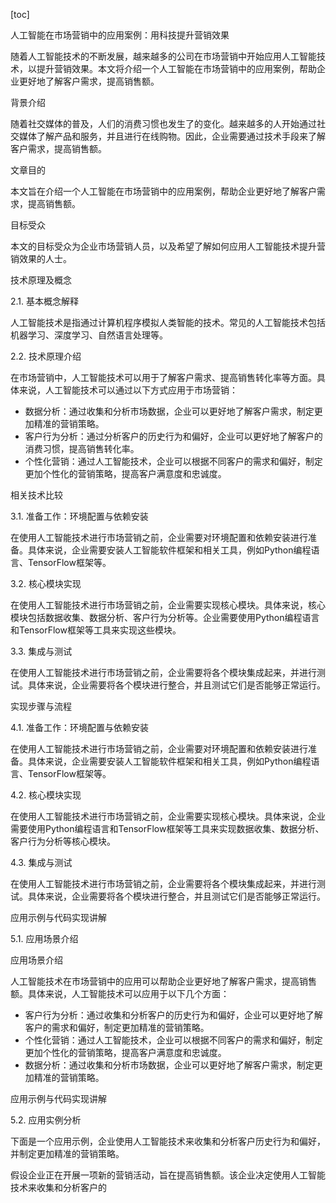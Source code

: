 
[toc]                    
                
                
人工智能在市场营销中的应用案例：用科技提升营销效果

随着人工智能技术的不断发展，越来越多的公司在市场营销中开始应用人工智能技术，以提升营销效果。本文将介绍一个人工智能在市场营销中的应用案例，帮助企业更好地了解客户需求，提高销售额。

背景介绍

随着社交媒体的普及，人们的消费习惯也发生了的变化。越来越多的人开始通过社交媒体了解产品和服务，并且进行在线购物。因此，企业需要通过技术手段来了解客户需求，提高销售额。

文章目的

本文旨在介绍一个人工智能在市场营销中的应用案例，帮助企业更好地了解客户需求，提高销售额。

目标受众

本文的目标受众为企业市场营销人员，以及希望了解如何应用人工智能技术提升营销效果的人士。

技术原理及概念

2.1. 基本概念解释

人工智能技术是指通过计算机程序模拟人类智能的技术。常见的人工智能技术包括机器学习、深度学习、自然语言处理等。

2.2. 技术原理介绍

在市场营销中，人工智能技术可以用于了解客户需求、提高销售转化率等方面。具体来说，人工智能技术可以通过以下方式应用于市场营销：

- 数据分析：通过收集和分析市场数据，企业可以更好地了解客户需求，制定更加精准的营销策略。
- 客户行为分析：通过分析客户的历史行为和偏好，企业可以更好地了解客户的消费习惯，提高销售转化率。
- 个性化营销：通过人工智能技术，企业可以根据不同客户的需求和偏好，制定更加个性化的营销策略，提高客户满意度和忠诚度。

相关技术比较

3.1. 准备工作：环境配置与依赖安装

在使用人工智能技术进行市场营销之前，企业需要对环境配置和依赖安装进行准备。具体来说，企业需要安装人工智能软件框架和相关工具，例如Python编程语言、TensorFlow框架等。

3.2. 核心模块实现

在使用人工智能技术进行市场营销之前，企业需要实现核心模块。具体来说，核心模块包括数据收集、数据分析、客户行为分析等。企业需要使用Python编程语言和TensorFlow框架等工具来实现这些模块。

3.3. 集成与测试

在使用人工智能技术进行市场营销之前，企业需要将各个模块集成起来，并进行测试。具体来说，企业需要将各个模块进行整合，并且测试它们是否能够正常运行。

实现步骤与流程

4.1. 准备工作：环境配置与依赖安装

在使用人工智能技术进行市场营销之前，企业需要对环境配置和依赖安装进行准备。具体来说，企业需要安装人工智能软件框架和相关工具，例如Python编程语言、TensorFlow框架等。

4.2. 核心模块实现

在使用人工智能技术进行市场营销之前，企业需要实现核心模块。具体来说，企业需要使用Python编程语言和TensorFlow框架等工具来实现数据收集、数据分析、客户行为分析等核心模块。

4.3. 集成与测试

在使用人工智能技术进行市场营销之前，企业需要将各个模块集成起来，并进行测试。具体来说，企业需要将各个模块进行整合，并且测试它们是否能够正常运行。

应用示例与代码实现讲解

5.1. 应用场景介绍

应用场景介绍

人工智能技术在市场营销中的应用可以帮助企业更好地了解客户需求，提高销售额。具体来说，人工智能技术可以应用于以下几个方面：

- 客户行为分析：通过收集和分析客户的历史行为和偏好，企业可以更好地了解客户的需求和偏好，制定更加精准的营销策略。
- 个性化营销：通过人工智能技术，企业可以根据不同客户的需求和偏好，制定更加个性化的营销策略，提高客户满意度和忠诚度。
- 数据分析：通过收集和分析市场数据，企业可以更好地了解客户需求，制定更加精准的营销策略。

应用示例与代码实现讲解

5.2. 应用实例分析

下面是一个应用示例，企业使用人工智能技术来收集和分析客户历史行为和偏好，并制定更加精准的营销策略。

假设企业正在开展一项新的营销活动，旨在提高销售额。该企业决定使用人工智能技术来收集和分析客户的

